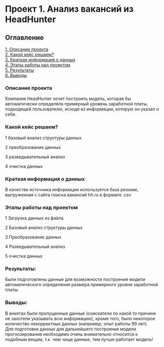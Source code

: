 # Проект 1. Анализ вакансий из HeadHunter 

## Оглавление  
[1. Описание проекта](https://github.com/manyak76/DST-117/blob/main/guess_number/README.md#Описание-проекта)  
[2. Какой кейс решаем?](https://github.com/manyak76/DST-117/blob/main/guess_number/README.md#Какой-кейс-решаем)  
[3. Краткая информация о данных](https://github.com/manyak76/DST-117/blob/main/guess_number/README.md#Краткая-информация-о-данных)  
[4. Этапы работы над проектом](https://github.com/manyak76/DST-117/blob/main/guess_number/README.md#Этапы-работы-над-проектом)  
[5. Результаты](https://github.com/manyak76/DST-117/blob/main/guess_number/README.md#Результаты)    
[6. Выводы](https://github.com/manyak76/DST-117/blob/main/guess_number/README.md#Выводы) 

### Описание проекта    
Компания HeadHunter хочет построить модель, которая бы автоматически определяла примерный уровень заработной платы, подходящей пользователю, исходя из информации, которую он указал о себе.


### Какой кейс решаем?    

1 базовый анализ структуры данных

2 преобразование данных

3 разведывательный анализ

4 очистка данных  


### Краткая информация о данных
В качестве источника информации используется база резюме, выгруженная с сайта поиска вакансий hh.ru в формате .csv  
  

### Этапы работы над проектом  

1 Загрузка данных из файла

2 Базовый анализ структуры данных  

3 Преобразование данных  

4 Разведывательный анализ  

5 очистка данных  


### Результаты:  
Были подготовлены данные для возможности построения модели автоматического определения размера примерного уровня заработной платы  


### Выводы:  
В анкетах были пропущенные данные (соискатели по какой то причине не захотели указывать всю информацию), кроме того, было некоторое количество некорректных данных (например, опыт работы 99 лет).   
Для подготовки данных для дальнейшего построения модели прогнозирования необходимо очень внимательно относится к подобным вещам, т.к. чем чище данные, тем лучше работает модель!